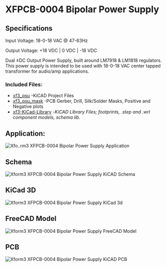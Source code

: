 # XFPCB-0004 Bipolar Power Supply 

## Specifications

Input Voltage:  18-0-18 VAC @ 47-63Hz

Output Voltage: +18 VDC | 0 VDC | -18 VDC

Dual ±DC Output Power Supply, built around LM7918 & LM1818 regulators. This power supply is intended to be used with 18-0-18 VAC center tapped transformer for audio/amp applications.

### Included Files:
* [xf3_psu](https://github.com/xform3/XFPCB-0004-PSU/tree/master/xf3_psu)  -KiCAD Project Files
* [xf3_psu_mask](https://github.com/xform3/XFPCB-0004-PSU/tree/master/xf3_psu_mask) -PCB Gerber, Drill, Silk/Solder Masks, Positive and Negative plots
* [xf3-KiCad-Library](https://github.com/xform3/xf3-KiCad-Library)  -*KiCAD Library Files; footprints, .step and .wrl component models, schema lib.*
## Application:
![Xfo..rm3 XFPCB-0004 Bipolar Power Supply Application](../master/graphics/kicad_psu_application.png)

## Schema
![Xform3 XFPCB-0004 Bipolar Power Supply KiCAD Schema](../master/graphics/kicad_psu_schema.png)

## KiCad 3D
![Xform3 XFPCB-0004 Bipolar Power Supply KiCad 3d](../master/graphics/kicad_psu_3d.png)

## FreeCAD Model
![Xform3 XFPCB-0004 Bipolar Power Supply FreeCAD Model](../master/graphics/kicad_psu_3d_freecad.png)

## PCB
![Xform3 XFPCB-0004 Bipolar Power Supply KiCAD PCB](../master/graphics/kicad_psu_pcb.png)

